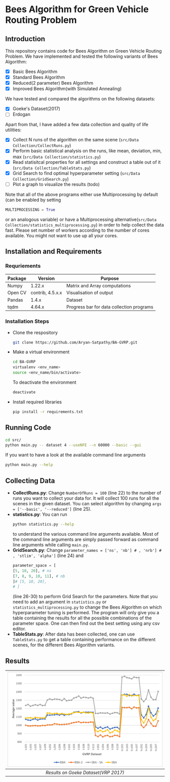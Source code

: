 # Bees Algorithm for Green Vehicle Routing Problem

## Introduction
This repository contains code for Bees Algorithm on Green Vehicle Routing Problem. We have implemented and tested the following variants of Bees Algorithm:
- [x] Basic Bees Algorithm
- [x] Standard Bees Algorithm
- [x] Reduced(2 parameter) Bees Algorithm
- [x] Improved Bees Algorithm(with Simulated Annealing)

We have tested and compared the algorithms on the following datasets:
- [x] Goeke's Dataset(2017)
- [ ] Erdogan

Apart from that, I have added a few data collection and quality of life utilities:
- [x] Collect N runs of the algorithm on the same scene (```src/Data Collection/CollectRuns.py```)
- [x] Perform basic statistical analysis on the runs, like mean, deviation, min, max (```src/Data Collection/statistics.py```)
- [x] Read statisitcal properties for all settings and construct a table out of it (```src/Data Collection/TableStats.py```)
- [x] Grid Search to find optimal hyperparameter setting (```src/Data Collection/GridSearch.py```)
- [ ] Plot a graph to visualize the results (todo) 

Note that all of the above programs either use Multiprocessing by default (can be enabled by setting 
```python 
MULTIPROCESSING = True
``` 
or an analogous variable) or have a Multiprocessing alternative(```src/Data Collection/statistics_multiprocessing.py```) in order to help collect the data fast. Please set number of workers according to the number of cores available. You might not want to use up all your cores.

## Installation and Requirements

### Requriements
| Package | Version | Purpose |
| --- | ----------- | ----------- |
| Numpy | 1.22.x | Matrix and Array computations|
| Open CV | contrib, 4.5.x.x | Visualisation of output |
| Pandas | 1.4.x | Dataset |
| tqdm | 4.64.x | Progress bar for data collection programs |

### Installation Steps
- Clone the respository
    ```bash
    git clone https://github.com/Aryan-Satpathy/BA-GVRP.git
    ```
- Make a virtual environment
    ```bash
    cd BA-GVRP
    virtualenv <env_name>
    source <env_name/bin/activate>
    ```
    To deactivate the environment
    ```bash
    deactivate
    ```
- Install required libraries
    ```bash
    pip install -r requirements.txt
    ```

## Running Code
```bash
cd src/
python main.py -- dataset 4 --useNFE --n 60000 --basic --gui
```
If you want to have a look at the available command line arguments
```bash
python main.py --help
```

## Collecting Data
- **CollectRuns.py**: Change ```NumberOfRuns = 100``` (line 22) to the number of runs you want to collect your data for. It will collect 100 runs for all the scenes in the given dataset. You can select algorithm by changing ```args = ['--basic', '--reduced']``` (line 25).
- **statistics.py**: You can run 
    ```bash
    python statistics.py --help
    ```
    to understand the various command line arguments available. Most of the command line arguments are simply passed forward as command line arguments while calling ```main.py```.
- **GridSearch.py**: Change ```parameter_names = ['ns', 'nb'] # , 'nrb'] # , 'stlim', 'alpha']``` (line 24) and 
    ```python
    parameter_space = [
    [5, 10, 20], # ns
    [7, 8, 9, 10, 11], # nb
    ]# [5, 10, 20],
    # ]
    ```
    (line 26-30) to perform Grid Search for the parameters. Note that you need to add an argument in ```statistics.py``` or ```statistics_multiprocessing.py``` to change the Bees Algorithm on which hyperparameter tuning is performed. The program will only give you a table containing the results for all the possible combinations of the parameter space. One can then find out the best setting using any csv editor.
- **TableStats.py**: After data has been collected, one can use ```TableStats.py``` to get a table containing performance on the different scenes, for the different Bees Algorithm variants.

## Results
| ![results.png](Images/results.png) | 
|:--:| 
| *Results on Goeke Dataset(VRP 2017)* |
